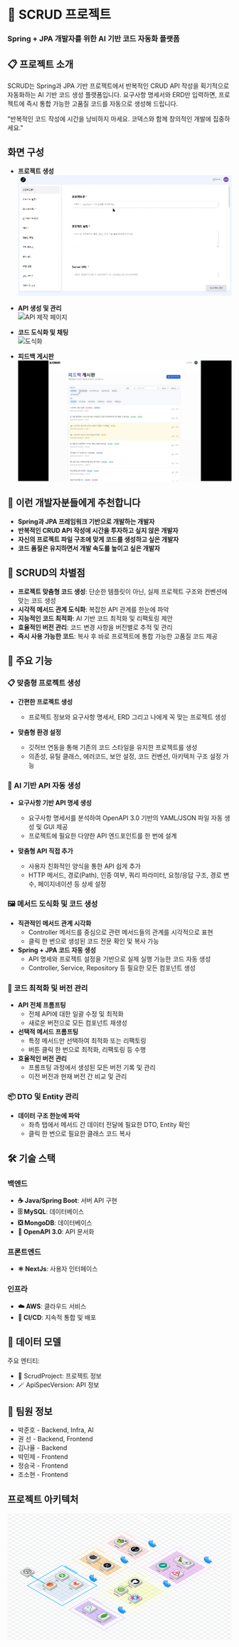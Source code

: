 # 🤖 SCRUD 프로젝트

### Spring + JPA 개발자를 위한 AI 기반 코드 자동화 플랫폼

## 📋 프로젝트 소개

SCRUD는 Spring과 JPA 기반 프로젝트에서 반복적인 CRUD API 작성을 획기적으로 자동화하는 AI 기반 코드 생성 플랫폼입니다.
요구사항 명세서와 ERD만 입력하면, 프로젝트에 즉시 통합 가능한 고품질 코드를 자동으로 생성해 드립니다.

"반복적인 코드 작성에 시간을 낭비하지 마세요. 코덱스와 함께 창의적인 개발에 집중하세요."

## 화면 구성

- **프로젝트 생성**  
  ![프로젝트 생성](<프로젝트 생성.gif>)

- **API 생성 및 관리**  
  ![API 제작 페이지](<api 제작 페이지.gif>)

- **코드 도식화 및 채팅**  
  ![도식화](도식화.gif)

- **피드백 게시판**  
  ![피드백 게시판](<피드백 게시판.gif>)

## 🎯 이런 개발자분들에게 추천합니다

- **Spring과 JPA 프레임워크 기반으로 개발하는 개발자**
- **반복적인 CRUD API 작성에 시간을 투자하고 싶지 않은 개발자**
- **자신의 프로젝트 파일 구조에 맞게 코드를 생성하고 싶은 개발자**
- **코드 품질은 유지하면서 개발 속도를 높이고 싶은 개발자**

## 🌟 SCRUD의 차별점

- **프로젝트 맞춤형 코드 생성**: 단순한 템플릿이 아닌, 실제 프로젝트 구조와 컨벤션에 맞는 코드 생성
- **시각적 메서드 관계 도식화**: 복잡한 API 관계를 한눈에 파악
- **지능적인 코드 최적화**: AI 기반 코드 최적화 및 리팩토링 제안
- **효율적인 버전 관리**: 코드 변경 사항을 버전별로 추적 및 관리
- **즉시 사용 가능한 코드**: 복사 후 바로 프로젝트에 통합 가능한 고품질 코드 제공

## 🚀 주요 기능

### 📋 맞춤형 프로젝트 생성

- **간편한 프로젝트 생성**

  - 프로젝트 정보와 요구사항 명세서, ERD 그리고 나에게 꼭 맞는 프로젝트 생성

- **맞춤형 환경 설정**
  - 깃허브 연동을 통해 기존의 코드 스타일을 유지한 프로젝트를 생성
  - 의존성, 유틸 클래스, 에러코드, 보안 설정, 코드 컨벤션, 아키텍처 구조 설정 가능

### 🔧 AI 기반 API 자동 생성

- **요구사항 기반 API 명세 생성**

  - 요구사항 명세서를 분석하여 OpenAPI 3.0 기반의 YAML/JSON 파일 자동 생성 및 GUI 제공
  - 프로젝트에 필요한 다양한 API 엔드포인트를 한 번에 설계

- **맞춤형 API 직접 추가**
  - 사용자 친화적인 양식을 통한 API 쉽게 추가
  - HTTP 메서드, 경로(Path), 인증 여부, 쿼리 파라미터, 요청/응답 구조, 경로 변수, 페이지네이션 등 상세 설정

### 🖼️ 메서드 도식화 및 코드 생성

- **직관적인 메서드 관계 시각화**
  - Controller 메서드를 중심으로 관련 메서드들의 관계를 시각적으로 표현
  - 클릭 한 번으로 생성된 코드 전문 확인 및 복사 가능
- **Spring + JPA 코드 자동 생성**
  - API 명세와 프로젝트 설정을 기반으로 실제 실행 가능한 코드 자동 생성
  - Controller, Service, Repository 등 필요한 모든 컴포넌트 생성

### 🔄 코드 최적화 및 버전 관리

- **API 전체 프롬프팅**
  - 전체 API에 대한 일괄 수정 및 최적화
  - 새로운 버전으로 모든 컴포넌트 재생성
- **선택적 메서드 프롬프팅**
  - 특정 메서드만 선택하여 최적화 또는 리팩토링
  - 버튼 클릭 한 번으로 최적화, 리팩토링 등 수행
- **효율적인 버전 관리**
  - 프롬프팅 과정에서 생성된 모든 버전 기록 및 관리
  - 이전 버전과 현재 버전 간 비교 및 관리

### 📦 DTO 및 Entity 관리

- **데이터 구조 한눈에 파악**
  - 좌측 탭에서 메서드 간 데이터 전달에 필요한 DTO, Entity 확인
  - 클릭 한 번으로 필요한 클래스 코드 복사

## 🛠️ 기술 스택

### 백엔드

- **☕ Java/Spring Boot**: 서버 API 구현
- **🗄️ MySQL**: 데이터베이스
- **❎ MongoDB**: 데이터베이스
- **📝 OpenAPI 3.0**: API 문서화

### 프론트엔드

- **⚛️ NextJs**: 사용자 인터페이스

### 인프라

- **☁️ AWS**: 클라우드 서비스
- **🔄 CI/CD**: 지속적 통합 및 배포

## 📰 데이터 모델

주요 엔티티:

- 📖 ScrudProject: 프로젝트 정보
- 🪄 ApiSpecVersion: API 정보

## 🥰 팀원 정보

- 박준호 - Backend, Infra, AI
- 권 선 - Backend, Frontend
- 김나율 - Backend
- 박민제 - Frontend
- 정승국 - Frontend
- 조소현 - Frontend

## 프로젝트 아키텍처

![프로젝트 아키텍처](./exec/ArchitecturePng.png)
